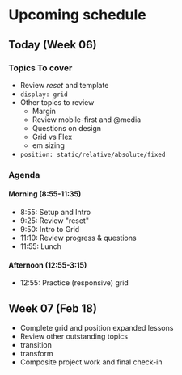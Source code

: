 # Upcoming schedule

## Today (Week 06)

### Topics To cover
- Review *reset* and template
- `display: grid`
- Other topics to review
  - Margin
  - Review mobile-first and @media
  - Questions on design
  - Grid vs Flex
  - em sizing
- `position: static/relative/absolute/fixed`

### Agenda

#### Morning (8:55-11:35)
- 8:55: Setup and Intro
- 9:25: Review "reset"
- 9:50: Intro to Grid
- 11:10: Review progress & questions
- 11:55: Lunch

#### Afternoon (12:55-3:15)
- 12:55: Practice (responsive) grid



## Week 07 (Feb 18)

- Complete grid and position expanded lessons
- Review other outstanding topics
- transition
- transform
- Composite project work and final check-in